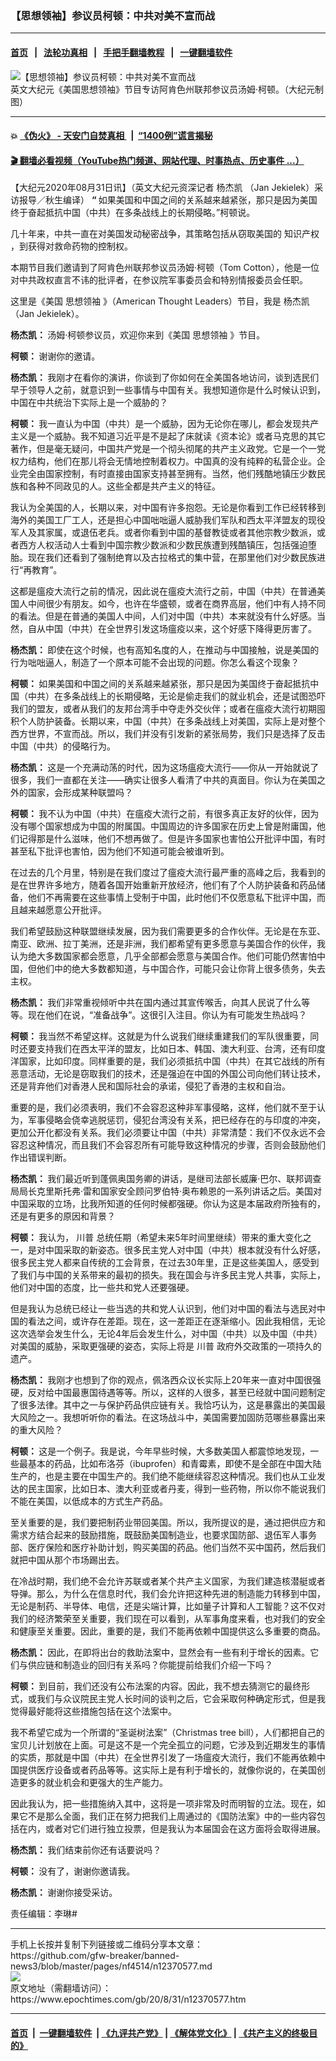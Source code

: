 ### 【思想领袖】参议员柯顿：中共对美不宣而战
------------------------

#### [首页](https://github.com/gfw-breaker/banned-news3/blob/master/README.md) &nbsp;&nbsp;|&nbsp;&nbsp; [法轮功真相](https://github.com/begood0513/basic/blob/master/README.md)  &nbsp;&nbsp;|&nbsp;&nbsp; [手把手翻墙教程](https://github.com/gfw-breaker/guides/wiki)  &nbsp;&nbsp;|&nbsp;&nbsp; [一键翻墙软件](https://github.com/gfw-breaker/nogfw/blob/master/README.md)  



<div><img alt="【思想领袖】参议员柯顿：中共对美不宣而战" class="attachment-djy_600_400 size-djy_600_400 wp-post-image" src="https://i.epochtimes.com/assets/uploads/2020/09/6e9432066232c5e08d905a64637ef1a0-600x400.jpg"/>
<div class="caption">
 英文大纪元《美国思想领袖》节目专访阿肯色州联邦参议员汤姆·柯顿。（大纪元制图）
</div></div><hr/>

#### 💥 [《伪火》 - 天安门自焚真相 ](http://158.247.195.190:10000/videos/blog/weihuo.html)&nbsp; |&nbsp; [“1400例”谎言揭秘  ](http://158.247.195.190:10000/videos/blog/jiexi1400.html)

#### [ 🎬  翻墙必看视频（YouTube热门频道、网站代理、时事热点、历史事件 ...）](https://github.com/gfw-breaker/links/blob/master/banned.md)

<div><p>
 【大纪元2020年08月31日讯】（英文大纪元资深记者
 <ok href="https://www.epochtimes.com/gb/tag/%E6%9D%A8%E6%9D%B0%E5%87%AF.html">
  杨杰凯
 </ok>
 （Jan Jekielek）采访报导／秋生编译）
 <strong>
  “
 </strong>
 如果美国和中国之间的关系越来越紧张，那只是因为美国终于奋起抵抗中国（中共）在多条战线上的长期侵略。”柯顿说。
</p>
<p>
 几十年来，中共一直在对美国发动秘密战争，其策略包括从窃取美国的
 <ok href="https://www.epochtimes.com/gb/tag/%E7%9F%A5%E8%AF%86%E4%BA%A7%E6%9D%83.html">
  知识产权
 </ok>
 ，到获得对救命药物的控制权。
</p>
<p>
 本期节目我们邀请到了阿肯色州联邦参议员汤姆·柯顿（Tom Cotton），他是一位对中共政权直言不讳的批评者，在参议院军事委员会和特别情报委员会任职。
</p>
<p>
 这里是《美国
 <ok href="https://www.epochtimes.com/gb/tag/%E6%80%9D%E6%83%B3%E9%A2%86%E8%A2%96.html">
  思想领袖
 </ok>
 》（American Thought Leaders）节目，我是
 <ok href="https://www.epochtimes.com/gb/tag/%E6%9D%A8%E6%9D%B0%E5%87%AF.html">
  杨杰凯
 </ok>
 （Jan Jekielek）。
</p>
<p style="text-align: center;">
 <div class="video_fit_container">
 </div>
</p>
<p>
 <strong>
  杨杰凯：
 </strong>
 汤姆·柯顿参议员，欢迎你来到《美国
 <ok href="https://www.epochtimes.com/gb/tag/%E6%80%9D%E6%83%B3%E9%A2%86%E8%A2%96.html">
  思想领袖
 </ok>
 》节目。
</p>
<p>
 <strong>
  柯顿：
 </strong>
 谢谢你的邀请。
</p>
<p>
 <strong>
  杨杰凯：
 </strong>
 我刚才在看你的演讲，你谈到了你如何在全美国各地访问，谈到选民们早于领导人之前，就意识到一些事情与中国有关。我想知道你是什么时候认识到，中国在中共统治下实际上是一个威胁的？
</p>
<p>
 <strong>
  柯顿：
 </strong>
 我一直认为中国（中共）是一个威胁，因为无论你在哪儿，都会发现共产主义是一个威胁。我不知道习近平是不是起了床就读《资本论》或者马克思的其它著作，但是毫无疑问，中国共产党是一个彻头彻尾的共产主义政党。它是一个一党权力结构，他们在那儿将会无情地控制着权力。中国真的没有纯粹的私营企业。企业完全由国家控制，有时直接由国家支持甚至拥有。当然，他们残酷地镇压少数民族和各种不同政见的人。这些全都是共产主义的特征。
</p>
<p>
 我认为全美国的人，长期以来，对中国有许多抱怨。无论是你看到工作已经转移到海外的美国工厂工人，还是担心中国咄咄逼人威胁我们军队和西太平洋盟友的现役军人及其家属，或退伍老兵。或者你看到中国的基督教徒或者其他宗教少数派，或者西方人权活动人士看到中国宗教少数派和少数民族遭到残酷镇压，包括强迫堕胎。现在我们还看到了强制绝育以及古拉格式的集中营，在那里他们对少数民族进行“再教育”。
</p>
<p>
 这都是瘟疫大流行之前的情况，因此说在瘟疫大流行之前，中国（中共）在普通美国人中间很少有朋友。如今，也许在华盛顿，或者在商界高层，他们中有人持不同的看法。但是在普通的美国人中间，人们对中国（中共）本来就没有什么好感。当然，自从中国（中共）在全世界引发这场瘟疫以来，这个好感下降得更厉害了。
</p>
<p>
 <strong>
  杨杰凯：
 </strong>
 即使在这个时候，也有高知名度的人，在推动与中国接触，说是美国的行为咄咄逼人，制造了一个原本可能不会出现的问题。你怎么看这个现象？
</p>
<p>
 <strong>
  柯顿：
 </strong>
 如果美国和中国之间的关系越来越紧张，那只是因为美国终于奋起抵抗中国（中共）在多条战线上的长期侵略，无论是偷走我们的就业机会，还是试图恐吓我们的盟友，或者从我们的友邦台湾手中夺走外交伙伴；或者在瘟疫大流行初期囤积个人防护装备。长期以来，中国（中共）在多条战线上对美国，实际上是对整个西方世界，不宣而战。所以，我们并没有引发新的紧张局势，我们只是选择了反击中国（中共）的侵略行为。
</p>
<p>
 <strong>
  杨杰凯：
 </strong>
 这是一个充满动荡的时代，因为这场瘟疫大流行——你从一开始就说了很多，我们一直都在关注——确实让很多人看清了中共的真面目。你认为在美国之外的国家，会形成某种联盟吗？
</p>
<p>
 <strong>
  柯顿：
 </strong>
 我不认为中国（中共）在瘟疫大流行之前，有很多真正友好的伙伴，因为没有哪个国家想成为中国的附属国。中国周边的许多国家在历史上曾是附庸国，他们记得那是什么滋味，他们不想再做了。但是许多国家也害怕公开批评中国，有时甚至私下批评也害怕，因为他们不知道可能会被谁听到。
</p>
<p>
 在过去的几个月里，特别是在我们度过了瘟疫大流行最严重的高峰之后，我看到的是在世界许多地方，随着各国开始重新开放经济，他们有了个人防护装备和药品储备，他们不再需要在这些事情上受制于中国，此时他们不仅愿意私下批评中国，而且越来越愿意公开批评。
</p>
<p>
 我们希望鼓励这种联盟继续发展，因为我们需要更多的合作伙伴。无论是在东亚、南亚、欧洲、拉丁美洲，还是非洲，我们都希望有更多愿意与美国合作的伙伴，我认为绝大多数国家都会愿意，几乎全部都会愿意与美国合作。他们可能仍然害怕中国，但他们中的绝大多数都知道，与中国合作，可能只会让你背上很多债务，失去主权。
</p>
<p>
 <strong>
  杨杰凯：
 </strong>
 我们非常重视倾听中共在国内通过其宣传喉舌，向其人民说了什么等等。现在他们在说，“准备战争”。这很引入注目。你认为有可能发生热战吗？
</p>
<p>
 <strong>
  柯顿：
 </strong>
 我当然不希望这样。这就是为什么说我们继续重建我们的军队很重要，同时还要支持我们在西太平洋的盟友，比如日本、韩国、澳大利亚、台湾，还有印度洋国家，比如印度。同样重要的是，我们必须抵抗中国（中共）在其它战线的所有恶意活动，无论是窃取我们的技术，还是强迫在中国的外国公司向他们转让技术，还是背弃他们对香港人民和国际社会的承诺，侵犯了香港的主权和自治。
</p>
<p>
 重要的是，我们必须表明，我们不会容忍这种非军事侵略，这样，他们就不至于认为，军事侵略会侥幸逃脱惩罚，侵犯台湾没有关系，把已经存在的与印度的冲突，更加公开化都没有关系。我们必须要让中国（中共）非常清楚：我们不仅永远不会容忍这种情况，而且我们不会容忍所有可能导致这种情况的步骤，否则会鼓励他们作出错误判断。
</p>
<p>
 <strong>
  杨杰凯：
 </strong>
 我们最近听到蓬佩奥国务卿的讲话，是继司法部长威廉·巴尔、联邦调查局局长克里斯托弗·雷和国家安全顾问罗伯特·奥布赖恩的一系列讲话之后。美国对中国采取的立场，比我所知道的任何时候都强硬。你认为这是本届政府所独有的，还是有更多的原因和背景？
</p>
<p>
 <strong>
  柯顿：
 </strong>
 我认为，
 <ok href="https://www.epochtimes.com/gb/tag/%E5%B7%9D%E6%99%AE.html">
  川普
 </ok>
 总统任期（希望未来5年时间里继续）带来的重大变化之一，是对中国采取的新姿态。很多民主党人对中国（中共）根本就没有什么好感，很多民主党人都来自传统的工会背景，在过去30年里，正是这些美国人，感受到了我们与中国的关系带来的最初的损失。我在国会与许多民主党人共事，实际上，他们对中国的态度，比一些共和党人还要强硬。
</p>
<p>
 但是我认为总统已经让一些当选的共和党人认识到，他们对中国的看法与选民对中国的看法之间，或许存在差距。现在，这一差距正在逐渐缩小。因此我相信，无论这次选举会发生什么，无论4年后会发生什么，对中国（中共）以及中国（中共）对美国的威胁，采取更强硬的姿态，实际上将是
 <ok href="https://www.epochtimes.com/gb/tag/%E5%B7%9D%E6%99%AE.html">
  川普
 </ok>
 政府外交政策的一项持久的遗产。
</p>
<p>
 <strong>
  杨杰凯：
 </strong>
 我刚才也想到了你的观点，佩洛西众议长实际上20年来一直对中国很强硬，反对给中国最惠国待遇等等。所以，这样的人很多，甚至已经就中国问题制定了很多法律。其中之一与保护药品供应链有关。我恰巧认为，这是暴露出的美国最大风险之一。我想听听你的看法。在这场战斗中，美国需要加固防范哪些暴露出来的重大风险？
</p>
<p>
 <strong>
  柯顿：
 </strong>
 这是一个例子。我是说，今年早些时候，大多数美国人都震惊地发现，一些最基本的药品，比如布洛芬（ibuprofen）和青霉素，即使不是全部在中国大陆生产的，也是主要在中国生产的。我们绝不能继续容忍这种情况。我们也从工业发达的民主国家，比如日本、澳大利亚或者丹麦，得到一些药物，所以你不能说我们不能在美国，以低成本的方式生产药品。
</p>
<p>
 至关重要的是，我们要把制药业带回美国。所以，我所提议的是，通过把供应方和需求方结合起来的鼓励措施，既鼓励美国制造业，也要求国防部、退伍军人事务部、医疗保险和医疗补助计划，购买美国的药品。他们当然不买中国药，然后我们就把中国从那个市场踢出去。
</p>
<p>
 在冷战时期，我们绝不会允许苏联或者某个共产主义国家，为我们建造核潜艇或者导弹。那么，为什么在信息时代，我们会允许把这种先进的制造能力转移到中国，无论是制药、半导体、电信，还是尖端计算，比如量子计算和人工智能？这不仅对我们的经济繁荣至关重要，我们现在可以看到，从军事角度来看，也对我们的安全和健康至关重要。因此，重要的是，我们不能再依赖中国提供这么多重要的商品。
</p>
<p>
 <strong>
  杨杰凯：
 </strong>
 因此，在即将出台的救助法案中，显然会有一些有利于增长的因素。它们与供应链和制造业的回归有关系吗？你能提前给我们介绍一下吗？
</p>
<p>
 <strong>
  柯顿：
 </strong>
 到目前，我们还没有公布法案的内容。因此，我不想去猜测它的最终形式，或我们与众议院民主党人长时间的谈判之后，它会采取何种确定形式，但是我觉得最好能将这些措施包括在这个法案中。
</p>
<p>
 我不希望它成为一个所谓的“圣诞树法案”（Christmas tree bill），人们都把自己的宝贝儿计划放在上面。可是这不是一个完全孤立的问题，它涉及到近期发生的事情的实质，那就是中国（中共）在全世界引发了一场瘟疫大流行，我们不能再依赖中国提供医疗设备或者药品等等。这实际上是有利于增长的，就像你说的，在美国创造更多的就业机会和更强大的生产能力。
</p>
<p>
 因此我认为，把一些措施纳入其中，这将是一项非常及时而明智的立法。现在，如果它不是那么全面，我们正在努力把我们上周通过的《国防法案》中的一些内容包括在内，或者对它们进行独立投票，但是我认为本届国会在这方面将会取得进展。
</p>
<p>
 <strong>
  杨杰凯：
 </strong>
 我们结束前你还有话要说吗？
</p>
<p>
 <strong>
  柯顿：
 </strong>
 没有了，谢谢你邀请我。
</p>
<p>
 <strong>
  杨杰凯：
 </strong>
 谢谢你接受采访。
</p>
<p>
 责任编辑：李琳#
</p>
</div>
<hr/>
手机上长按并复制下列链接或二维码分享本文章：<br/>
https://github.com/gfw-breaker/banned-news3/blob/master/pages/nf4514/n12370577.md <br/>
<a href='https://github.com/gfw-breaker/banned-news3/blob/master/pages/nf4514/n12370577.md'><img src='https://github.com/gfw-breaker/banned-news3/blob/master/pages/nf4514/n12370577.md.png'/></a> <br/>
原文地址（需翻墙访问）：https://www.epochtimes.com/gb/20/8/31/n12370577.htm


------------------------
#### [首页](https://github.com/gfw-breaker/banned-news3/blob/master/README.md) &nbsp;|&nbsp; [一键翻墙软件](https://github.com/gfw-breaker/nogfw/blob/master/README.md) &nbsp;| [《九评共产党》](https://github.com/gfw-breaker/9ping.md/blob/master/README.md#九评之一评共产党是什么) | [《解体党文化》](https://github.com/gfw-breaker/jtdwh.md/blob/master/README.md) | [《共产主义的终极目的》](https://github.com/gfw-breaker/gczydzjmd.md/blob/master/README.md)


<img src='http://gfw-breaker.win/banned-news3/pages/nf4514/n12370577.md' width='0px' height='0px'/>